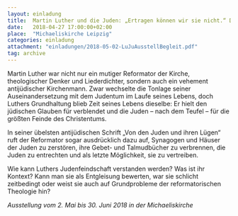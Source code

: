 ```yaml
---
layout: einladung
title:  Martin Luther und die Juden: „Ertragen können wir sie nicht.“ Da müssen wir wi(e)dersprechen!
date:   2018-04-27 17:00:00+02:00
place:  "Michaeliskirche Leipzig"
categories: einladung
attachment: "einladungen/2018-05-02-LuJuAusstellBegleit.pdf"
tag: archive
---
```


Martin Luther war nicht nur ein mutiger Reformator der Kirche,
theologischer Denker und Liederdichter,
sondern auch ein vehement antijüdischer Kirchenmann.
Zwar wechselte die Tonlage seiner Auseinandersetzung mit dem Judentum im Laufe seines Lebens,
doch Luthers Grundhaltung blieb Zeit seines Lebens dieselbe:
Er hielt den jüdischen Glauben für verblendet und die Juden – nach dem Teufel – für die größten Feinde des Christentums.

In seiner übelsten antijüdischen Schrift „Von den Juden und ihren Lügen“ ruft der Reformator sogar ausdrücklich dazu auf, Synagogen und Häuser der Juden zu zerstören,
ihre Gebet- und Talmudbücher zu verbrennen,
die Juden zu entrechten und als letzte Möglichkeit, sie zu vertreiben.

Wie kann Luthers Judenfeindschaft verstanden werden?
Was ist ihr Kontext?
Kann man sie als Entgleisung bewerten,
war sie schlicht zeitbedingt
oder weist sie auch auf Grundprobleme der reformatorischen Theologie hin?

*Ausstellung vom 2. Mai bis 30. Juni 2018
in der Michaeliskirche*

